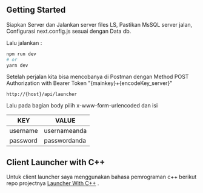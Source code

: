 
## Getting Started
Siapkan Server dan Jalankan server files LS,
Pastikan MsSQL server jalan, 
Configurasi next.config.js sesuai dengan Data db.


Lalu jalankan : 
```bash
npm run dev
# or
yarn dev
```

Setelah perjalan kita bisa mencobanya di Postman
dengan Method POST
Authorization with Bearer Token "{mainkey}+{encodeKey_server}"
```
http://{host}/api/launcher
```
Lalu pada bagian body
pilih x-www-form-urlencoded
dan isi 
<table>
<tr>
<th>KEY</th>
<th>VALUE</th>
</tr>
<tbody>
<tr>
<td>username</td>
<td>usernameanda</td>
</tr>
<tr>
<td>password</td>
<td>passwordanda</td>
</tr>
</tbody>
</table>


## Client Launcher with C++

Untuk client launcher saya menggunakan bahasa pemrograman c++ berikut repo projectnya [Launcher With C++](#) .
